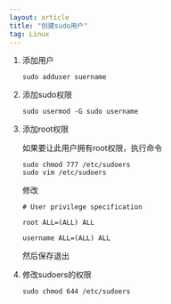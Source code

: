 ```yaml
---
layout: article
title: "创建sudo用户"
tag: Linux
---
```


1. 添加用户

   `sudo adduser suername`

2. 添加sudo权限

   `sudo usermod -G sudo username`

3. 添加root权限

   如果要让此用户拥有root权限，执行命令

   ```shell
   sudo chmod 777 /etc/sudoers
   sudo vim /etc/sudoers
    ```

   修改

   ```shell
   # User privilege specification
   
   root ALL=(ALL) ALL
   
   username ALL=(ALL) ALL
   ```

   然后保存退出

4. 修改sudoers的权限

   `sudo chmod 644 /etc/sudoers`
